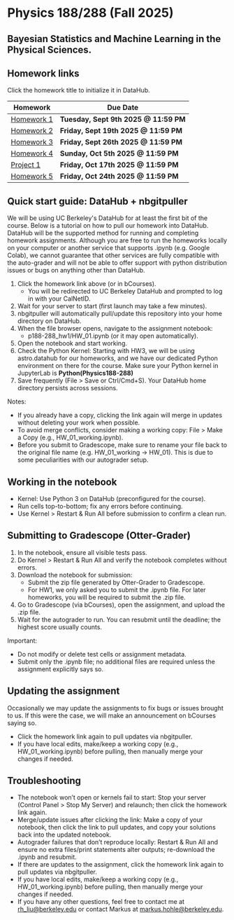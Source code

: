 # Physics 188/288 (Fall 2025) 
## Bayesian Statistics and Machine Learning in the Physical Sciences.

## Homework links

Click the homework title to initialize it in DataHub.

| Homework    | Due Date |
| -------- | ------- |
| [Homework 1](https://datahub.berkeley.edu/hub/user-redirect/git-pull?repo=https%3A%2F%2Fgithub.com%2Frhenryliu%2Fphys188-288_2025_public&branch=main&urlpath=lab%2Ftree%2Fphys188-288_2025_public%2Fp188-288_hw1%2FHW_01.ipynb)  | **Tuesday, Sept 9th 2025 \@ 11:59 PM**    |
| [Homework 2](https://datahub.berkeley.edu/hub/user-redirect/git-pull?repo=https%3A%2F%2Fgithub.com%2Frhenryliu%2Fphys188-288_2025_public&branch=main&urlpath=lab%2Ftree%2Fphys188-288_2025_public%2Fp188-288_hw2) | **Friday, Sept 19th 2025 \@ 11:59 PM**|
| [Homework 3](https://astro.datahub.berkeley.edu/hub/user-redirect/git-pull?repo=https%3A%2F%2Fgithub.com%2Frhenryliu%2Fphys188-288_2025_public&branch=main&urlpath=lab%2Ftree%2Fphys188-288_2025_public%2Fp188-288_hw3) | **Friday, Sept 26th 2025 \@ 11:59 PM**|
| [Homework 4](https://astro.datahub.berkeley.edu/hub/user-redirect/git-pull?repo=https%3A%2F%2Fgithub.com%2Frhenryliu%2Fphys188-288_2025_public&branch=main&urlpath=lab%2Ftree%2Fphys188-288_2025_public%2Fp188-288_hw4) | **Sunday, Oct 5th 2025 \@ 11:59 PM**|
| [Project 1](https://astro.datahub.berkeley.edu/hub/user-redirect/git-pull?repo=https%3A%2F%2Fgithub.com%2Frhenryliu%2Fphys188-288_2025_public&branch=main&urlpath=lab%2Ftree%2Fphys188-288_2025_public%2Fp188-288_project1) | **Friday, Oct 17th 2025 \@ 11:59 PM**|
| [Homework 5](https://astro.datahub.berkeley.edu/hub/user-redirect/git-pull?repo=https%3A%2F%2Fgithub.com%2Frhenryliu%2Fphys188-288_2025_public&branch=main&urlpath=lab%2Ftree%2Fphys188-288_2025_public%2Fp188-288_hw5) | **Friday, Oct 24th 2025 \@ 11:59 PM** |


## Quick start guide: DataHub + nbgitpuller

We will be using UC Berkeley's DataHub for at least the first bit of the course. Below is a tutorial on how to pull our homework into DataHub. DataHub will be the supported method for running and completing homework assignments. Although you are free to run the homeworks locally on your computer or another service that supports .ipynb (e.g. Google Colab), we cannot guarantee that other services are fully compatible with the auto-grader and will not be able to offer support with python distribution issues or bugs on anything other than DataHub.

1) Click the homework link above (or in bCourses).  
   - You will be redirected to UC Berkeley DataHub and prompted to log in with your CalNetID.
2) Wait for your server to start (first launch may take a few minutes).
3) nbgitpuller will automatically pull/update this repository into your home directory on DataHub.
4) When the file browser opens, navigate to the assignment notebook:
   - p188-288_hw1/HW_01.ipynb (or it may open automatically).
5) Open the notebook and start working.
6) Check the Python Kernel: Starting with HW3, we will be using astro.datahub for our homeworks, and we have our dedicated Python environment on there for the course. Make sure your Python kernel in JupyterLab is **Python(Physics188-288)**
7) Save frequently (File > Save or Ctrl/Cmd+S). Your DataHub home directory persists across sessions.

Notes:
- If you already have a copy, clicking the link again will merge in updates without deleting your work when possible.
- To avoid merge conflicts, consider making a working copy: File > Make a Copy (e.g., HW_01_working.ipynb).
- Before you submit to Gradescope, make sure to rename your file back to the original file name (e.g. HW_01_working -> HW_01). This is due to some peculiarities with our autograder setup.

## Working in the notebook

- Kernel: Use Python 3 on DataHub (preconfigured for the course).
- Run cells top-to-bottom; fix any errors before continuing.
- Use Kernel > Restart & Run All before submission to confirm a clean run.

## Submitting to Gradescope (Otter-Grader)

1) In the notebook, ensure all visible tests pass.
2) Do Kernel > Restart & Run All and verify the notebook completes without errors.
3) Download the notebook for submission:
   - Submit the zip file generated by Otter-Grader to Gradescope.
   - For HW1, we only asked you to submit the .ipynb file. For later homeworks, you will be required to submit the .zip file.
4) Go to Gradescope (via bCourses), open the assignment, and upload the .zip file.
5) Wait for the autograder to run. You can resubmit until the deadline; the highest score usually counts.

Important:
- Do not modify or delete test cells or assignment metadata.
- Submit only the .ipynb file; no additional files are required unless the assignment explicitly says so.

## Updating the assignment

Occasionally we may update the assignments to fix bugs or issues brought to us. If this were the case, we will make an announcement on bCourses saying so.

- Click the homework link again to pull updates via nbgitpuller.
- If you have local edits, make/keep a working copy (e.g., HW_01_working.ipynb) before pulling, then manually merge your changes if needed.

## Troubleshooting

- The notebook won’t open or kernels fail to start: Stop your server (Control Panel > Stop My Server) and relaunch; then click the homework link again.
- Merge/update issues after clicking the link: Make a copy of your notebook, then click the link to pull updates, and copy your solutions back into the updated notebook.
- Autograder failures that don’t reproduce locally: Restart & Run All and ensure no extra files/print statements alter outputs; re-download the .ipynb and resubmit.
- If there are updates to the assignment, click the homework link again to pull updates via nbgitpuller.
- If you have local edits, make/keep a working copy (e.g., HW_01_working.ipynb) before pulling, then manually merge your changes if needed.
- If you have any other questions, feel free to contact me at rh_liu@berkeley.edu or contact Markus at markus.hohle@berkeley.edu.
